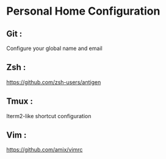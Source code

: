 # Personal Home Configuration

## Git :
Configure your global name and email

## Zsh :
https://github.com/zsh-users/antigen

## Tmux :
Iterm2-like shortcut configuration

## Vim :
https://github.com/amix/vimrc
